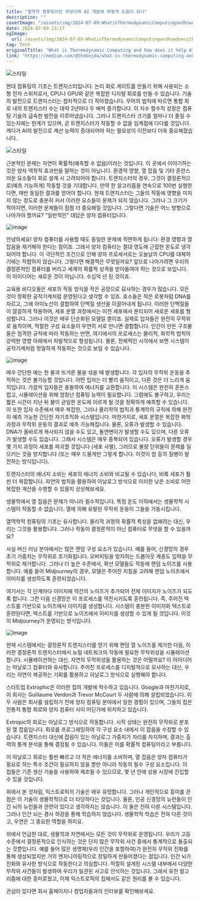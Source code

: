 ```yaml
---
title: "열역학 컴퓨팅이란 무엇이며 AI 개발에 어떻게 도움이 되나"
description: ""
coverImage: "/assets/img/2024-07-09-WhatisThermodynamicComputingandhowdoesithelpAIdevelopment_0.png"
date: 2024-07-09 23:17
ogImage: 
  url: /assets/img/2024-07-09-WhatisThermodynamicComputingandhowdoesithelpAIdevelopment_0.png
tag: Tech
originalTitle: "What is Thermodynamic Computing and how does it help AI development?!"
link: "https://medium.com/@thebojda/what-is-thermodynamic-computing-and-how-does-it-help-ai-development-1dd3b75a9ee6"
---
```



![스타일](/assets/img/2024-07-09-WhatisThermodynamicComputingandhowdoesithelpAIdevelopment_0.png)

현대 컴퓨팅의 기초는 트랜지스터입니다. 논리 회로 게이트를 만들기 위해 사용되는 소형 전자 스위치로서, CPU나 GPU와 같은 복잡한 디지털 회로를 만들 수 있습니다. 기술의 발전으로 트랜지스터는 점차적으로 더 작아졌습니다. 무어의 법칙에 따르면 통합 회로 내의 트랜지스터 수는 대략 2년마다 두 배씩 증가합니다. 이 지수 함수적 성장은 컴퓨팅 기술의 급속한 발전을 이루어냈습니다. 그러나 트랜지스터 크기를 얼마나 더 줄일 수 있는지에는 한계가 있으며, 곧 트랜지스터가 작동할 수 없을 임계점에 다다를 것입니다. 게다가 AI의 발전으로 계산 능력이 증대되어야 하는 필요성이 이전보다 더욱 중요해졌습니다.

![스타일](/assets/img/2024-07-09-WhatisThermodynamicComputingandhowdoesithelpAIdevelopment_1.png)

근본적인 문제는 자연이 확률적(예측할 수 없음)이라는 것입니다. 이 곳에서 이야기하는 것은 양자 역학적 효과만을 말하는 것이 아닙니다. 환경적 영향, 열 잡음 및 기타 혼란스러운 요소들이 회로 설계 시 고려되어야 합니다. 트랜지스터의 경우, 그것이 결정론적으로(예측 가능하게) 작동할 것을 기대합니다. 만약 한 알고리즘을 연속으로 100번 실행한다면, 매번 동일한 결과를 얻어야 합니다. 현재 트랜지스터는 그들의 작동에 영향을 미치지 않는 정도로 충분히 커서 이러한 요소들이 문제가 되지 않습니다. 그러나 그 크기가 작아지면, 이러한 문제들이 점점 더 중요해질 것입니다. 그렇다면 기술은 어느 방향으로 나아가야 할까요? "일반적인" 대답은 양자 컴퓨터입니다.

<div class="content-ad"></div>

![image](/assets/img/2024-07-09-WhatisThermodynamicComputingandhowdoesithelpAIdevelopment_2.png)

안녕하세요! 양자 컴퓨터를 사용할 때도 동일한 문제에 직면하게 됩니다: 환경 영향과 열 잡음을 제거해야 한다는 점이죠. 그래서 양자 컴퓨터는 절대 영도에 근접한 온도로 냉각되어야 합니다. 이 극단적인 조건으로 인해 양자 프로세서로는 오늘날의 CPU를 대체하기에는 적합하지 않습니다. 그렇다면 해결책은 무엇일까요? 앞으로 나아가려면 우리의 결정론적인 컴퓨터를 버리고 세계의 확률적 성격을 받아들여야 하는 것으로 보입니다. 이 아이디어는 새로운 것이 아닙니다. 수십억 년 된 것이죠.

교육용 비디오들은 세포의 작동 방식을 작은 공장으로 묘사하는 경우가 많습니다. 모든 것이 정확한 공작기계처럼 운영된다고 생각할 수 있죠. 효소들은 작은 로봇처럼 DNA를 자르고, 그에 아미노산이 결합하여 단백질 생산을 이끌어내게 됩니다. 이러한 단백질들이 깔끔하게 작용하며, 세포 분열 과정에서는 이전 세포에서 분리되어 새로운 세포를 형성합니다. 그러나 이것은 매우 단순화된 모델일 뿐이죠. 실제로 입자들은 완전히 무작위로 움직이며, 적절한 구성 요소들이 우연히 서로 만나면 결합합니다. 인간이 만든 구조물들은 엄격한 규칙에 따라 작동하는 반면, 여기에서의 프로세스는 물리적, 화학적 법칙의 강력한 영향 아래에서 자발적으로 형성됩니다. 물론, 전체적인 시각에서 보면 시스템이 공작기계처럼 정밀하게 작동하는 것으로 보일 수 있습니다.

![image](/assets/img/2024-07-09-WhatisThermodynamicComputingandhowdoesithelpAIdevelopment_3.png)

<div class="content-ad"></div>

매우 간단한 예는 찬 물과 뜨거른 물을 섞을 때 발생합니다. 각 입자의 무작위 운동을 추적하는 것은 불가능할 것입니다. 어떤 입자는 더 빨리 움직이고, 다른 것은 더 느리게 움직입니다. 가끔씩 입자들은 충돌하여 에너지를 교환합니다. 이 시스템은 완전히 혼돈스럽고, 시뮬레이션을 위해 엄청난 컴퓨팅 능력이 필요합니다. 그럼에도 불구하고, 우리는 짧은 시간이 지난 뒤 물이 균일한 온도에 이르게 될 것을 정확하게 예측할 수 있습니다. 이 또한 입자 수준에서 매우 복잡한, 그러나 물리학의 법칙과 통계학의 규칙에 의해 완전히 예측 가능한 간단한 자기조직화 시스템입니다. 마찬가지로, 세포 분열은 복잡한 화학 과정과 무작위 운동의 결과로 예측 가능해집니다. 물론, 오류가 발생할 수 있습니다. DNA가 올바르게 복사되지 않을 수도 있고, 돌연변이가 발생할 수도 있으며, 다른 오류가 발생할 수도 있습니다. 그래서 시스템은 매우 중복되어 있습니다. 오류가 발생할 경우 몇 가지 과정이 세포를 파괴할 것입니다 (세포 사멸), 그러므로 불량 단위들이 문제를 일으키는 것을 방지합니다 (또는 매우 드물게만 그렇게 합니다. 이것이 암 등의 질병이 발전하는 방식입니다).

트랜지스터의 에너지 소비는 세포의 에너지 소비와 비교될 수 있습니다, 비록 세포가 훨씬 더 복잡합니다. 자연의 법칙을 활용하여 아날로그 방식으로 이러한 낮은 소비로 어떤 복잡한 계산을 수행할 수 있을지 상상해보세요.

생물학에서 열 잡음은 문제가 아니라 필수적입니다. 특정 온도 이하에서는 생물학적 시스템이 작동할 수 없습니다. 열에 의해 유발된 무작위 운동이 그들을 가동시킵니다.

열역학적 컴퓨팅의 기초는 유사합니다. 물리적 과정의 확률적 특성을 없애려는 대신, 우리는 그것을 활용합니다. 그러나 작동이 결정론적이 아닌 컴퓨터로 무엇을 할 수 있을까요?

<div class="content-ad"></div>

사실 머신 러닝 분야에서는 많은 랜덤 구성 요소가 있습니다. 예를 들어, 신경망의 경우 초기 가중치는 무작위로 초기화됩니다. 오버피팅을 방지하는 드롭아웃 계층도 입력을 무작위로 제거합니다. 그러나 더 높은 수준에서, 확산 모델들도 작동에 랜덤 노이즈를 사용합니다. 예를 들어 Midjourney의 경우, 모델은 주어진 지침을 고려해 랜덤 노이즈에서 이미지를 생성하도록 훈련되었습니다.

여기서는 각 단계마다 이미지에 약간의 노이즈가 추가되어 전체 이미지가 노이즈가 되도록 합니다. 그런 다음 신경망은 이 프로세스를 역전시키도록 훈련됩니다. 즉, 주어진 텍스트를 기반으로 노이즈에서 이미지를 생성합니다. 시스템이 충분한 이미지와 텍스트로 훈련된다면, 텍스트를 기반으로 노이즈에서 이미지를 생성할 수 있게 될 것입니다. 이것이 Midjourney가 운영되는 방식입니다.

![Image](/assets/img/2024-07-09-WhatisThermodynamicComputingandhowdoesithelpAIdevelopment_4.png)

현재 시스템에서는 결정론적 트랜지스터를 얻기 위해 랜덤 열 노이즈를 제거한 다음, 이러한 결정론적 트랜지스터에서 뉴럴 네트워크의 작동에 필요한 무작위성을 시뮬레이션합니다. 시뮬레이션하는 대신, 자연의 무작위성을 활용하는 것은 어떨까요? 이 아이디어는 아날로그 컴퓨터와 유사합니다. 주어진 프로세스를 디지털적으로 모사하는 대신, 우리는 자연이 제공하는 기회를 활용하고 아날로그 방식으로 실행해야 합니다.

<div class="content-ad"></div>

스타트업 Extrophic은 이러한 칩의 개발에 착수하고 있습니다. Google과 마찬가지로, 이 회사는 Guillaume Verdon과 Trevor McCourt 두 사람에 의해 설립되었습니다. 이 두 사람은 회사를 설립하기 전에 양자 컴퓨팅 분야에서 일한 경험이 있으며, 그들의 칩은 전통적 통합 회로와 양자 컴퓨터 사이 어딘가에 위치하고 있습니다.

Extropic의 회로는 아날로그 방식으로 작동합니다. 시작 상태는 완전히 무작위로 분포된 열 잡음입니다. 회로를 프로그래밍하여 각 구성 요소 내에서 이 잡음을 수정할 수 있습니다. 트랜지스터 대신에 잡음이 있는 아날로그 가중치가 자리를 차지하며, 결과는 출력의 통계 분석을 통해 결정될 수 있습니다. 이들은 이를 확률적 컴퓨팅이라고 부릅니다.

이 아날로그 회로는 훨씬 빠르고 더 적은 에너지를 소비하며, 열 잡음은 양자 컴퓨터가 필요로 하는 특수 조건이 필요하지 않을 뿐만 아니라 작동의 필수 구성 요소입니다. 이 칩들은 기존 생산 기술을 사용하여 제조될 수 있으므로, 몇 년 안에 상용 시장에 진입할 수 있을 것입니다.

<div class="content-ad"></div>

위에서 본 것처럼, 익스트로픽의 기술은 매우 유망합니다. 그러나 개인적으로 흥미를 끈 점은 이 기술이 생물학적으로 더 타당하다는 것입니다. 물론, 인공 신경망의 뉴런들이 인간 뇌의 뉴런들과 관련이 있다고 생각하지는 않습니다. 이 둘은 전혀 다른 시스템입니다. 그러나 인간 뇌는 경사 하강을 통해 학습하지 않습니다. 생물학적 학습은 전혀 다른 것이고, 우연은 그 중요한 역할을 하지요.

위에서 언급한 대로, 생물학과 자연에서는 모든 것이 무작위로 운영됩니다. 우리가 고등 수준에서 결정론적으로 인식하는 것은 단지 많은 무작위 사건 중에서 통계적으로 돌출되는 것뿐입니다. 예를 들어 많은 생명체(우리 인간을 포함하여)가 완전히 무작위 진화를 통해 생성되었지만 거의 엔지니어링적으로 정밀하게 만들어졌다는 점입니다. 인간 뇌가 진화와 유사한 방식으로 작동한다고 의심합니다. 적절히 설계된 시스템 내부에서 다양한 무작위 사건들이 발생하여 우리가 일관된 사고로 인식하는 것입니다. 그래서 유전 알고리즘에 대한 흥미로웠고, 이제 익스트로픽의 칩에서도 같은 원리를 볼 수 있습니다.

관심이 있다면 회사 홈페이지나 창업자들과의 인터뷰를 확인해보세요.